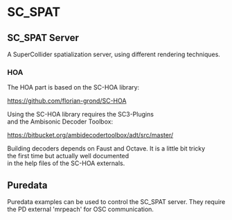 # SC_SPAT


## SC_SPAT Server

A SuperCollider spatialization server,
using different rendering techniques.



### HOA

The HOA part is based on the SC-HOA library:

https://github.com/florian-grond/SC-HOA

Using the SC-HOA library requires the SC3-Plugins  
and the Ambisonic Decoder Toolbox:

https://bitbucket.org/ambidecodertoolbox/adt/src/master/

Building decoders depends on Faust and Octave.
It is a little bit tricky  
the first time but actually well documented   
in the help files of the SC-HOA externals.


## Puredata

Puredata examples can be used 
to control the SC_SPAT server.
They require the PD external 'mrpeach'
for OSC communication.

